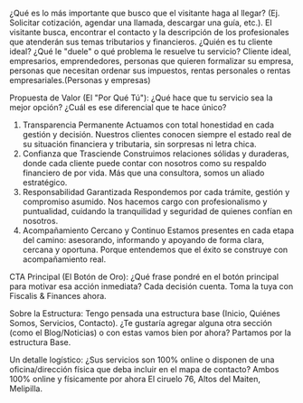 ¿Qué es lo más importante que busco que el visitante haga al llegar? (Ej. Solicitar cotización, agendar una llamada, descargar una guía, etc.).
El visitante busca, encontrar el contacto y la descripción de los profesionales que atenderán sus temas tributarios y financieros.
¿Quién es tu cliente ideal? ¿Qué le "duele" o qué problema le resuelve tu servicio?
Cliente ideal, empresarios, emprendedores, personas que quieren formalizar su empresa, personas que necesitan ordenar sus impuestos, rentas personales o rentas empresariales.(Personas y empresas)

Propuesta de Valor (El "Por Qué Tú"): ¿Qué hace que tu servicio sea la mejor opción? ¿Cuál es ese diferencial que te hace único?
1. Transparencia Permanente
Actuamos con total honestidad en cada gestión y decisión. Nuestros clientes conocen siempre el estado real de su situación financiera y tributaria, sin sorpresas ni letra chica.
2. Confianza que Trasciende
Construimos relaciones sólidas y duraderas, donde cada cliente puede contar con nosotros como su respaldo financiero de por vida. Más que una consultora, somos un aliado estratégico.
3. Responsabilidad Garantizada
Respondemos por cada trámite, gestión y compromiso asumido. Nos hacemos cargo con profesionalismo y puntualidad, cuidando la tranquilidad y seguridad de quienes confían en nosotros.
4. Acompañamiento Cercano y Continuo
Estamos presentes en cada etapa del camino: asesorando, informando y apoyando de forma clara, cercana y oportuna. Porque entendemos que el éxito se construye con acompañamiento real.


CTA Principal (El Botón de Oro): ¿Qué frase pondré en el botón principal para motivar esa acción inmediata?
Cada decisión cuenta. Toma la tuya con Fiscalis & Finances ahora.




Sobre la Estructura:
Tengo pensada una estructura base (Inicio, Quiénes Somos, Servicios, Contacto). ¿Te gustaría agregar alguna otra sección (como el Blog/Noticias) o con estas vamos bien por ahora?
Partamos por la estructura Base.

Un detalle logístico: ¿Sus servicios son 100% online o disponen de una oficina/dirección física que deba incluir en el mapa de contacto?
Ambos 100% online y físicamente por ahora El ciruelo 76, Altos del Maiten, Melipilla.
